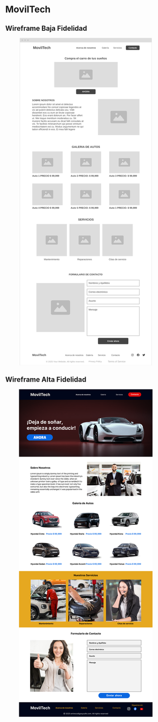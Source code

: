 # MovilTech

## Wireframe Baja Fidelidad

<div align="center">  

![wireframe-baja-fidelidad](/02_session/images/wireframe-moviltech-baja-fidelidad.jpg)  

</div>

## Wireframe Alta Fidelidad
<div align="center">  

![wireframe-alta-fidelidad](/02_session/images/wireframe-moviltech-alta-fidelidad.png)  

</div>